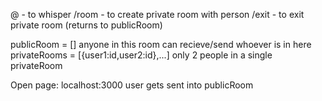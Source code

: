 @<name> - to whisper
/room <name> - to create private room with person
/exit - to exit private room (returns to publicRoom)


publicRoom = []
    anyone in this room can recieve/send whoever is in here
privateRooms = [{user1:id,user2:id},...]
    only 2 people in a single privateRoom

Open page: localhost:3000
    user gets sent into publicRoom
    
    


